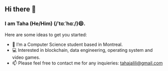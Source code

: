 ## Hi there 👋
### I am Taha (He/Him) (/ˈtɑːˈhɑː/)😄.


Here are some ideas to get you started:

- 📍 I’m a Computer Science student based in Montreal.
- 💻 Interested in blockchain, data engineering, operating system and video games.
- 📫 Please feel free to contact me for any inquieries: tahajalili@gmail.com


